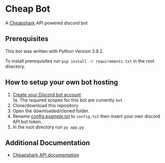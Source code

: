 # Cheap Bot
A [Cheapshark](www.cheapshark.com) API powered discord bot

## Prerequisites

This bot was written with Python Version 3.9.2. 

To install prerequisites run `pip install -r requirements.txt` in the root directory.

## How to setup your own bot hosting
1. [Create your Discord bot account](https://discordpy.readthedocs.io/en/latest/discord.html)  
    1a. The required scopes for this bot are currently ```bot```.
2. Clone/download this repository  
3. Open the downloaded/cloned folder.  
4. Rename [config.example.txt](config.example.txt) to `config.txt` then insert your own discord API bot token.
5. In the root directory run `py app.py`

## Additional Documentation
- [Cheapshark API documentation](https://apidocs.cheapshark.com/#intro)
